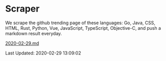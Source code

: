 # Scraper

We scrape the github trending page of these languages: Go, Java, CSS, HTML, Rust, Python, Vue, JavaScript, TypeScript, Objective-C, and push a markdown result everyday.

[2020-02-29.md](https://github.com/yangwenmai/Scraper/blob/master/2020-02-29.md)

Last Updated: 2020-02-29 13:09:02